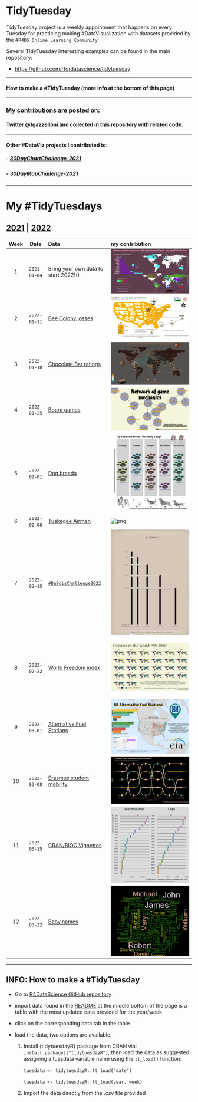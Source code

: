 # TidyTuesday

TidyTuesday project is a weekly appointment that happens on every Tuesday for practicing making #DataVisualization with datasets provided by the #`R4DS Online Learning Community`

Several TidyTuesday interesting examples can be found in the main repository:

- https://github.com/rfordatascience/tidytuesday

***
#### How to make a #TidyTuesday (more info at the bottom of this page) 

***
### My contributions are posted on: 

#### Twitter @[fgazzelloni](https://twitter.com/fgazzelloni) and collected in this repository with related code.

***
#### Other #DataViz projects I contributed to:

##### - [30DayChartChallenge-2021](https://github.com/Fgazzelloni/rstats-chart-challenge-2021)
##### - [30DayMapChallenge-2021](https://github.com/Fgazzelloni/30DayMapChallenge)

***
# My #TidyTuesdays
## [2021](data/2021) | [2022](data/2022)

| Week | Date | Data | my contribution 
| :---: | :---: | :--- | :--- 
| 1 | `2021-01-04` | Bring your own data to start 2022!() | ![png](data/2022/w1_your_own_data/your_own_data.png)
| 2 | `2022-01-11` | [Bee Colony losses](https://github.com/rfordatascience/tidytuesday/blob/master/data/2022/2022-01-11/readme.md)|![png](data/2022/w2_bees/w2_bees.png)
| 3 | `2022-01-18` | [Chocolate Bar ratings](https://github.com/rfordatascience/tidytuesday/blob/master/data/2022/2022-01-18/readme.md) |![png](data/2022/w3_chocolate/w3_chocolate.png)
| 4 | `2022-01-25` | [Board games](https://github.com/rfordatascience/tidytuesday/blob/master/data/2022/2022-01-25/readme.md)|![png](data/2022/w4_board_games/w4_board_games.png)
| 5 | `2022-02-01` | [Dog breeds](https://github.com/rfordatascience/tidytuesday/blob/master/data/2022/2022-02-01/readme.md)|![png](data/2022/w5_dogs/dog_prints_plot.png)
| 6 | `2022-02-08` | [Tuskegee Airmen](https://github.com/rfordatascience/tidytuesday/blob/master/data/2022/2022-02-08/readme.md)|![png](data/2022/w6_airforce/w6_airforce.png)
| 7 | `2022-02-15` | [`#DuBoisChallenge2022`](https://github.com/rfordatascience/tidytuesday/blob/master/data/2022/2022-02-15/readme.md)|![png](data/2022/w7_dubois/w7_number6.png)
| 8 | `2022-02-22` | [World Freedom index](https://github.com/rfordatascience/tidytuesday/blob/master/data/2022/2022-02-22/readme.md)|![png](data/2022/w8_wfi/freedom.png)
| 9 | `2022-03-01` | [Alternative Fuel Stations](https://github.com/rfordatascience/tidytuesday/blob/master/data/2022/2022-03-01/readme.md)|![png](data/2022/w9_stations/w9_stations.png)
| 10 | `2022-03-08` | [Erasmus student mobility](https://github.com/rfordatascience/tidytuesday/blob/master/data/2022/2022-03-08/readme.md) |![png](data/2022/w10_erasmus/er-network.png)
| 11 | `2022-03-15` | [CRAN/BIOC Vignettes](https://github.com/rfordatascience/tidytuesday/blob/master/data/2022/2022-03-15/readme.md)|![png](data/2022/w11_vignettes/w11_vignettes.png)
| 12 | `2022-03-22` | [Baby names](https://github.com/rfordatascience/tidytuesday/blob/master/data/2022/2022-03-22/readme.md)|![png](data/2022/w12_babynames/w12_wordcloud.png)

***
## INFO: How to make a #TidyTuesday

- Go to [R4DataScience GitHub repository](https://github.com/rfordatascience/tidytuesday)
- import data found in the [README](https://github.com/rfordatascience/tidytuesday/blob/master/README.md) at the middle bottom of the page is a table with the most updated data provided for the year/week
- click on the corresponding data tab in the table 
- load the data, two options are available: 

    1. Install {tidytuesdayR} package from CRAN via: `install.packages("tidytuesdayR")`, then load the data as suggested assigning a tuesdata variable name using the `tt_load()` function:
    
        `tuesdata <- tidytuesdayR::tt_load("date")`
        
        `tuesdata <- tidytuesdayR::tt_load(year, week)`
    
    2. Import the data directly from the .csv file provided 
